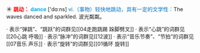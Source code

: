 ☀ <font color="red">**跳动：**</font>
<font color="sky blue">**dance**</font> ['dɑːns] 
<font color="#0070c0">vi.（事物）轻快地跳动，具有一定的文学性：</font>The waves danced and sparkled. 波光粼粼。

· 表示“弹跳”、“跳跃”的词群见[[04走跑跳踢 跺脚劈叉]]
· 表示“心跳”的词群见[[20心跳 呼吸]]
· 表示“脉冲”的词群见[[12波]]
· 表示“音乐节奏”、“节拍”的词群见[[07音乐 声乐]]
· 表示“旋转”的词群见[[01循环 旋转]]